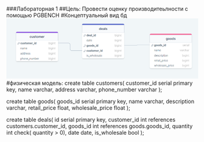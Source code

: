 ###Лабораторная 1
##Цель: Провести оценку производитеьлности с помощью PGBENCH
#Концептуальный вид бд
![alt text](image.png)
#физическая модель:
create table customers(
	customer_id serial primary key,
	name varchar,
	address varchar,
	phone_number varchar
);

create table goods(
	goods_id serial primary key,
	name varchar,
	description varchar,
	retail_price float,
	wholesale_price float
);

create table deals(
	id serial primary key,
	customer_id int references customers.customer_id,
	goods_id int references goods.goods_id,
	quantity int check( quantity > 0),
	date date,
	is_wholesale bool
);